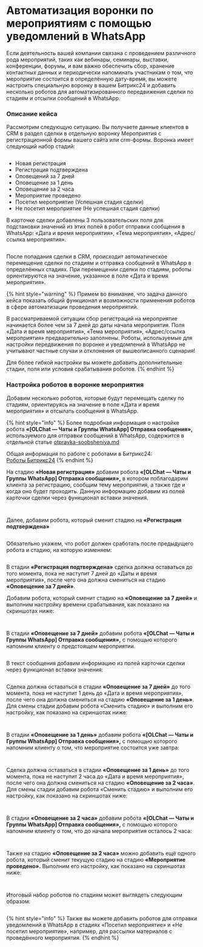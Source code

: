 # Автоматизация воронки по мероприятиям с помощью уведомлений в WhatsApp

Если деятельность вашей компании связана с проведением различного рода мероприятий, таких как вебинары, семинары, выставки, конференции, форумы, и вам важно обеспечить сбор, хранение контактных данных и периодически напоминать участникам о том, что мероприятие состоится в определённую дату-время, вы можете настроить специальную воронку в вашем Битрикс24 и добавить несколько роботов для автоматизированного передвижения сделки по стадиям и отсылки сообщений в WhatsApp.

### Описание кейса

Рассмотрим следующую ситуацию. Вы получаете данные клиентов в CRM в раздел сделки в отдельную воронку Мероприятия с регистрационной формы вашего сайта или crm-формы. Воронка имеет следующий набор стадий:

<figure><img src="../../.gitbook/assets/image (456).png" alt=""><figcaption></figcaption></figure>

* Новая регистрация
* Регистрация подтверждена
* Оповещений за 7 дней
* Оповещение за 1 день
* Оповещение за 2 часа
* Мероприятие проведено
* Посетил мероприятие (Успешная стадия сделки)
* Не посетил мероприятие (Не успешная стадия сделки)

В карточке сделки добавлены 3 пользовательских поля для подстановки значений из этих полей в робот отправки сообщения в WhatsApp: «Дата и время мероприятия», «Тема мероприятия», «Адрес/ссылка мероприятия».

<figure><img src="../../.gitbook/assets/image (735).png" alt=""><figcaption></figcaption></figure>

После попадания сделки в CRM, происходит автоматическое перемещение сделки по стадиям и отправка сообщений в WhatsApp в определённых стадиях. При перемещении сделки по стадиям, роботы ориентируются на значение, указанное в поле «Дата и время мероприятия».

{% hint style="warning" %}
Примем во внимание, что задача данного кейса показать общий функционал и возможности применения роботов в сфере автоматизации проведения мероприятий.

В рассматриваемой ситуации сбор регистраций на мероприятие начинается более чем за 7 дней до даты начала мероприятия. Поля «Дата и время мероприятия», «Тема мероприятия», «Адрес/ссылка мероприятия» предварительно заполнены. Роботы, используемые для настройки передвижения по воронке и уведомлений в WhatsApp не учитывают частные случаи и отклонения от вышеописанного сценария!

Для более гибкой настройки вы можете добавить дополнительные стадии, поля или условия срабатывания роботов.
{% endhint %}

### Настройка роботов в воронке мероприятия

Добавим несколько роботов, которые будут перемещать сделку по стадиям, ориентируясь на значение в поле «Дата и время мероприятия» и отсылать сообщения в WhatsApp.

{% hint style="info" %}
Более подробная информация о настройке робота **«\[OLChat — Чаты и Группы WhatsApp] Отправка сообщения»,** используемого для отправки сообщений в WhatsApp, содержится в отдельной статье [otpravka-soobsheniya.md](../../roboty-i-aktiviti/roboty/otpravka-soobsheniya.md "mention")

Общая информация по работе с роботами в Битрикс24:\
[Роботы Битрикс24](https://helpdesk.bitrix24.ru/open/6908975/)
{% endhint %}

На стадию **«Новая регистрация»** добавим робота **«\[OLChat — Чаты и Группы WhatsApp] Отправка сообщения»,** в котором поблагодарим клиента за регистрацию, сообщим тему мероприятия, а также где и когда оно будет проходить. Данную информацию добавим из полей карточки сделки через функционал вставки значения.

<figure><img src="../../.gitbook/assets/image (491).png" alt=""><figcaption></figcaption></figure>

<figure><img src="../../.gitbook/assets/image (684).png" alt=""><figcaption></figcaption></figure>

Далее, добавим робота, который сменит стадию на **«Регистрация подтверждена»**

<figure><img src="../../.gitbook/assets/image (441).png" alt=""><figcaption></figcaption></figure>

Обязательно укажем, что робот должен сработать после предыдущего робота и стадию, на которую изменяем:

<figure><img src="../../.gitbook/assets/image (689).png" alt=""><figcaption></figcaption></figure>

В стадии **«Регистрация подтверждена»** сделка должна оставаться до того момента, пока не наступит 7 дней до «Даты и время мероприятия», после чего она должна смениться на стадию **«Оповещение за 7 дней»**.

Добавим робота, который сменит стадию на **«Оповещение за 7 дней»** и выполним настройку времени срабатывания, как показано на скриншотах ниже:

<figure><img src="../../.gitbook/assets/image (295).png" alt=""><figcaption></figcaption></figure>

<figure><img src="../../.gitbook/assets/image (498).png" alt=""><figcaption></figcaption></figure>

В стадии **«Оповещение за 7 дней»** добавим робота **«\[OLChat — Чаты и Группы WhatsApp] Отправка сообщения»,** с помощью которого напомним клиенту о предстоящем мероприятии.

<figure><img src="../../.gitbook/assets/image (481).png" alt=""><figcaption></figcaption></figure>

В текст сообщения добавим информацию из полей карточки сделки через функционал вставки значения:

<figure><img src="../../.gitbook/assets/image (933).png" alt=""><figcaption></figcaption></figure>

Сделка должна оставаться в стадии **«Оповещение за 7 дней»** до того момента, пока не наступит 1 день до «Дата и время мероприятия», после чего она должна смениться на стадию **«Оповещение за 1 день»**. Для смены стадии добавим робота «Сменить стадию» и выполним его настройку, как показано на скриншотах ниже:

<figure><img src="../../.gitbook/assets/image (359).png" alt=""><figcaption></figcaption></figure>

<figure><img src="../../.gitbook/assets/image (309).png" alt=""><figcaption></figcaption></figure>

В стадии **«Оповещение за 1 день»** добавим робота **«\[OLChat — Чаты и Группы WhatsApp] Отправка сообщения»,** с помощью которого напомним клиенту о том, что мероприятие состоится уже завтра:

<figure><img src="../../.gitbook/assets/image (765).png" alt=""><figcaption></figcaption></figure>

<figure><img src="../../.gitbook/assets/image (921).png" alt=""><figcaption></figcaption></figure>

Сделка должна оставаться в стадии **«Оповещение за 1 день»** до того момента, пока не наступит 2 часа до «Дата и время мероприятия», после чего она должна смениться на стадию **«Оповещение за 2 часа»**. Для смены стадии добавим робота «Сменить стадию» и выполним его настройку, как показано на скриншотах ниже:

<figure><img src="../../.gitbook/assets/image (308).png" alt=""><figcaption></figcaption></figure>

<figure><img src="../../.gitbook/assets/image (454).png" alt=""><figcaption></figcaption></figure>

В стадии **«Оповещение за 2 часа»** добавим робота **«\[OLChat — Чаты и Группы WhatsApp] Отправка сообщения»,** с помощью которого напомним клиенту о том, что до начала мероприятия осталось 2 часа:

<figure><img src="../../.gitbook/assets/image (322).png" alt=""><figcaption></figcaption></figure>

<figure><img src="../../.gitbook/assets/image (465).png" alt=""><figcaption></figcaption></figure>

Также на стадию **«Оповещение за 2 часа»** можно добавить ещё одного робота, который сменит текущую стадию на стадию **«Мероприятие проведено».** Выполним его настройку, как показано на скриншотах ниже:

<figure><img src="../../.gitbook/assets/image (514).png" alt=""><figcaption></figcaption></figure>

<figure><img src="../../.gitbook/assets/image (697).png" alt=""><figcaption></figcaption></figure>

Итоговый набор роботов по стадиям может выглядеть следующим образом:

<figure><img src="../../.gitbook/assets/image (609).png" alt=""><figcaption></figcaption></figure>

{% hint style="info" %}
Также вы можете добавить роботов для отправки уведомлений в WhatsApp в стадиях «Посетил мероприятие» и «Не посетил мероприятие», например, для рассылки материалов с проведённого мероприятия.
{% endhint %}
